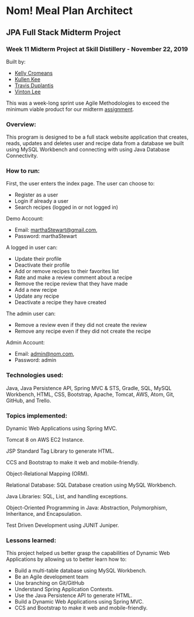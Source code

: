 # Nom! Meal Plan Architect

## JPA Full Stack Midterm Project

### Week 11 Midterm Project at Skill Distillery - November 22, 2019

Built by:
* [Kelly Cromeans](https://github.com/Kvothik)
* [Kullen Kee](https://github.com/VentusSynergy)
* [Travis Duplantis](https://github.com/tduplantis83)
* [Vinton Lee](https://github.com/vintonl)

This was a week-long sprint use Agile Methodologies to exceed the minimum viable product for our midterm  [assignment](https://github.com/VentusSynergy/MidtermProject/blob/master/Assignment.md).

### Overview:

This program is designed to be a full stack website application that creates, reads, updates and deletes user and recipe data from a database we built using MySQL Workbench and connecting with using Java Database Connectivity.

### How to run:

First, the user enters the index page. The user can choose to:
* Register as a user
* Login if already a user
* Search recipes (logged in or not logged in)

Demo Account:
* Email: marthaStewart@gmail.com,
* Password: marthaStewart

A logged in user can:
* Update their profile
* Deactivate their profile
* Add or remove recipes to their favorites list
* Rate and make a review comment about a recipe
* Remove the recipe review that they have made
* Add a new recipe
* Update any recipe
* Deactivate a recipe they have created

The admin user can:
* Remove a review even if they did not create the review
* Remove any recipe even if they did not create the recipe

Admin Account:
* Email: admin@nom.com,
* Password: admin

### Technologies used:

Java, Java Persistence API, Spring MVC & STS, Gradle, SQL, MySQL Workbench, HTML, CSS, Bootstrap, Apache, Tomcat, AWS, Atom, Git, GitHub, and Trello.

### Topics implemented:

Dynamic Web Applications using Spring MVC.

Tomcat 8 on AWS EC2 Instance.

JSP Standard Tag Library to generate HTML.

CCS and Bootstrap to make it web and mobile-friendly.

Object-Relational Mapping (ORM).

Relational Database: SQL Database creation using MySQL Workbench.

Java Libraries: SQL, List, and handling exceptions.

Object-Oriented Programming in Java: Abstraction, Polymorphism, Inheritance, and Encapsulation.

Test Driven Development using JUNIT Juniper.

### Lessons learned:

This project helped us better grasp the capabilities of Dynamic Web Applications by allowing us to better learn how to:
* Build a multi-table database using MySQL Workbench.
* Be an Agile development team
* Use branching on Git/GitHub
* Understand Spring Application Contexts.
* Use the Java Persistence API to generate HTML.
* Build a Dynamic Web Applications using Spring MVC.
* CCS and Bootstrap to make it web and mobile-friendly.
